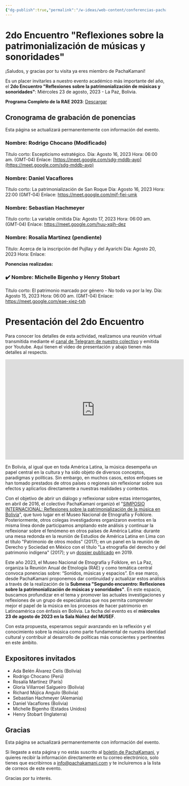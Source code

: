 ```yaml
---
{"dg-publish":true,"permalink":"/w-ideas/web-content/conferencias-pacha-kamani-en-rae-2023/"}
---
```


# 2do Encuentro "Reflexiones sobre la patrimonialización de músicas y sonoridades"

¡Saludos, y gracias por tu visita ya eres miembro de PachaKamani!

Es un placer invitarles a nuestro evento académico más importante del año, el **2do Encuentro "Reflexiones sobre la patrimonialización de músicas y sonoridades"**: Miércoles 23 de agosto, 2023 - La Paz, Bolivia.

**Programa Completo de la RAE 2023**: [Descargar](http://www.musef.org.bo/pdf/rae/Programa_RAE2023.pdf) 
## Cronograma de grabación de ponencias 

Esta página se actualizará permanentemente con información del evento. 

### Nombre: Rodrigo Chocano (Modificado)
Título corto: Escepticismo estratégico.
Día: Agosto 16, 2023
Hora: 06:00 am. (GMT-04)
Enlace: 
[https://meet.google.com/sdg-mddb-ayp](https://meet.google.com/sdg-mddb-ayp)

### Nombre: Daniel Vacaflores
Título corto: La patrimonialización de San Roque
Día: Agosto 16, 2023
Hora: 22:00 (GMT-04)
Enlace: 
https://meet.google.com/mjf-fiei-umk

### Nombre: Sebastian Hachmeyer
Título corto: La variable omitida
Día: Agosto 17, 2023
Hora: 06:00 am. (GMT-04)
Enlace: 
https://meet.google.com/huu-xqih-dez

### Nombre: Rosalía Martínez (pendiente)
Título: Acerca de la inscripción del Pujllay y del Ayarichi
Día: Agosto 20, 2023
Hora: 
Enlace: 

**Ponencias realizadas:**
### ✔️ Nombre: Michelle Bigenho y Henry Stobart
Título corto: El patrimonio marcado por género - No todo va por la ley.
Día: Agosto 15, 2023
Hora: 06:00 am. (GMT-04)
Enlace: 
https://meet.google.com/eae-xiez-txh


# Presentación del 2do Encuentro

Para conocer los detalles de esta actividad, realizamos una reunión virtual transmitida mediante el [canal de Telegram de nuestro colectivo](https://t.me/PachaKamani) y emitida por Youtube. Aquí tienen el video de presentación y abajo tienen más detalles al respecto.

<iframe width="560" height="315" src="https://www.youtube.com/embed/rHtjDtwQgLU" title="YouTube video player" frameborder="0" allow="accelerometer; autoplay; clipboard-write; encrypted-media; gyroscope; picture-in-picture; web-share" allowfullscreen></iframe>


En Bolivia, al igual que en toda América Latina, la música desempeña un papel central en la cultura y ha sido objeto de diversos conceptos, paradigmas y políticas. Sin embargo, en muchos casos, estos enfoques se han tomado prestados de otros países o regiones sin reflexionar sobre sus efectos y aplicarlos directamente a nuestras realidades y contextos.

Con el objetivo de abrir un diálogo y reflexionar sobre estas interrogantes, en abril de 2016, el colectivo PachaKamani organizó el "[SIMPOSIO INTERNACIONAL: Reflexiones sobre la patrimonialización de la música en Bolivia](https://pachakamani.com/blog/simposio-internacional-reflexiones-sobre-la-patrimonializacion-de-la-musica-en-bolivia/)", que tuvo lugar en el Museo Nacional de Etnografía y Folklore. Posteriormente, otros colegas investigadores organizaron eventos en la misma línea donde participamos ampliando este análisis y continuar la reflexionar sobre el fenómeno en otros países de América Latina: durante una mesa redonda en la reunión de Estudios de América Latina en Lima con el título "Patrimonio de otros modos" (2017); en un panel en la reunión de Derecho y Sociedad en México con el título "La etnografía del derecho y del patrimonio indígena" (2017); y un [dossier publicado](https://pure.royalholloway.ac.uk/en/publications/del-indigenismo-al-patrimonialismo-una-introducci%C3%B3n-al-dossier-so) en 2019.

Este año 2023, el Museo Nacional de Etnografía y Folklore, en La Paz, organiza la Reunión Anual de Etnología (RAE) y como temática central convoca ponencias sobre: “Sonidos, músicas y espacios”. En ese marco, desde PachaKamani proponemos dar continuidad y actualizar estos análisis a través de la realización de la **Submesa "Segundo encuentro: Reflexiones sobre la patrimonialización de músicas y sonoridades"**. En este espacio, buscamos profundizar en el tema y promover las actuales investigaciones y reflexiones de un grupo de especialistas que nos permita comprender mejor el papel de la música en los procesos de hacer patrimonio en Latinoamérica con énfasis en Bolivia. La fecha del evento es el **miércoles 23 de agosto de 2023 en la Sala Núñez del MUSEF**.

Con esta propuesta, esperamos seguir avanzando en la reflexión y el conocimiento sobre la música como parte fundamental de nuestra identidad cultural y contribuir al desarrollo de políticas más conscientes y pertinentes en este ámbito.

## Expositores invitados 

- Ada Belén Álvarez Celis (Bolivia)
- Rodrigo Chocano (Perú)
- Rosalía Martínez (París)
- Gloria Villarroel Salgueiro (Bolivia)
- Richard Mújica Angulo (Bolivia)
- Sebastian Hachmeyer (Alemania)
- Daniel Vacaflores (Bolivia)
- Michelle Bigenho (Estados Unidos)
- Henry Stobart (Inglaterra)
## Gracias

Esta página se actualizará permanentemente con información del evento. 

Si llegaste a esta página y no estás suscrito al [boletín de PachaKamani](https://pachakamani.com/correo/), y quieres recibir la información directamente en tu correo electrónico, solo tienes que escribirnos a info@pachakamani.com y te incluiremos a la lista de correos de este evento. 

Gracias por tu interés. 
